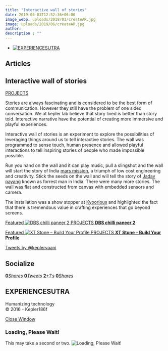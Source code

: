 ```yaml
---
title: "Interactive wall of stories"
date: 2019-06-03T12:52:36+06:00
image_webp: uploads/2018/01/createAR.jpg
image: uploads/2019/06/createAR.jpg
author: 
description : ""
---
```



*   [![EXPERIENCESUTRA](/wp-content/themes/tresor-theme/images/logo.png)](http://experiencesutra.com/)

Articles
--------

Interactive wall of stories
---------------------------

[PROJECTS](http://experiencesutra.com/category/projects/)

Stories are always fascinating and is considered to be the best form of communication. However they still have the problem of one sided conversation. We at kepler lab believe that story lived is better than story told. Interactive narrative have the potential of creating more immersive and playful experiences.

Interactive wall of stories is an experiment to explore the possibilities of leveraging things around us to tell interactive stories. The wall was programmed to sense touch, human presence and allowed playful interactions to tell inspiring stories of people who made impossible possible.

Run you hand on the wall and it can play music, pull a slingshot and the wall will start the story of India [mars mission](http://www.isro.gov.in/pslv-c25-mars-orbiter-mission), a triumph of low cost engineering and creativity. Stick the seeds on the wall and will tell the story of [Jadav payang](https://en.wikipedia.org/wiki/Jadav_Payeng) known as forrest man in India. There were many more stories. The wall was flat and constructed from canvas with embedded sensors and camera.

The installation was a show stopper at [Kyoorious](http://designyatra.com/) and highlighted the fact that there is tremendous value in crafting experiences that go beyond screens.

[Featured ![DBS chilli paneer 2](http://experiencesutra.com/wp-content/uploads/2016/01/Chilli-Paneer-790x500-397x310_c.jpg)   PROJECTS **DBS chilli paneer 2**](http://experiencesutra.com/projects/dbs-chilli-paneer-2/) 

[Featured ![XT Stone – Build Your Profile](http://experiencesutra.com/wp-content/uploads/2015/06/11174213_994235813927899_8400303142619527239_o-397x310_c.jpg)   PROJECTS **XT Stone – Build Your Profile**](http://experiencesutra.com/projects/xt-stone-build-your-profile/) 

[Tweets by @keplervaani](https://twitter.com/twitterdev)

Socialize
---------

[**0**_Shares_](http://www.facebook.com/sharer/sharer.php?u=http://experiencesutra.com) [**0**_Tweets_](#) [**2**_+1's_](https://plus.google.com/share?url=http://experiencesutra.com) [**0**_Shares_](http://www.linkedin.com/shareArticle?mini=true&url=http://experiencesutra.com&title=EXPERIENCESUTRA+-+Humanizing+Technology)

EXPERIENCESUTRA
---------------

Humanizing technology  
© 2016 - Kepler186f

[Close Window](#)

### Loading, Please Wait!

This may take a second or two. ![Loading, Please Wait!](http://experiencesutra.com/wp-content/themes/tresor-theme/images/loading.gif "Loading, Please Wait!")